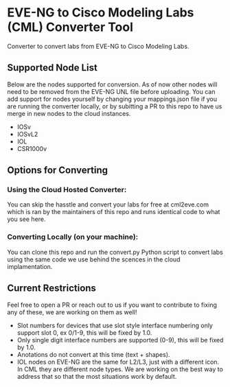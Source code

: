 # EVE-NG to Cisco Modeling Labs (CML) Converter Tool
Converter to convert labs from EVE-NG to Cisco Modeling Labs.

## Supported Node List
Below are the nodes supported for conversion. As of now other nodes will need to be removed from the EVE-NG UNL file before uploading. You can add support for nodes yourself by changing your mappings.json file if you are running the converter locally, or by subitting a PR to this repo to have us merge in new nodes to the cloud instances.
- IOSv
- IOSvL2
- IOL
- CSR1000v

## Options for Converting
### Using the Cloud Hosted Converter:
You can skip the hasstle and convert your labs for free at cml2eve.com which is ran by the maintainers of this repo and runs identical code to what you see here.

### Converting Locally (on your machine):
You can clone this repo and run the convert.py Python script to convert labs using the same code we use behind the scences in the cloud implamentation.

## Current Restrictions
Feel free to open a PR or reach out to us if you want to contribute to fixing any of these, we are working on them as well!
- Slot numbers for devices that use slot style interface numbering only support slot 0, ex 0/1-9, this will be fixed by 1.0.
- Only single digit interface numbers are supported (0-9), this will be fixed by 1.0.
- Anotations do not convert at this time (text + shapes).
- IOL nodes on EVE-NG are the same for L2/L3, just with a different icon. In CML they are different node types. We are working on the best way to address that so that the most situations work by default. 
